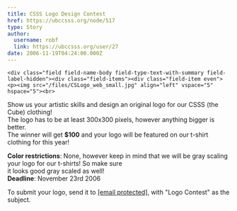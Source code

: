 ```yaml
---
title: CSSS Logo Design Contest 
href: https://ubccsss.org/node/517
type: Story
author:
  username: robf
  link: https://ubccsss.org/user/27
date: 2006-11-19T04:24:00.000Z
---
```



    <div class="field field-name-body field-type-text-with-summary field-label-hidden"><div class="field-items"><div class="field-item even"><p><img src="/files/CSLogo_web_small.jpg" align="left" vspace="5" hspace="5"><br>
Show us your artistic skills and design an original logo for our CSSS (the Cube) clothing!<br>
The logo has to be at least 300x300 pixels, however anything bigger is better.<br>
The winner will get <b>$100</b> and your logo will be featured on our t-shirt clothing for this year! </p>
<p><b>Color restrictions</b>: None, however keep in mind that we will be gray scaling your logo for our t-shirts!  So make sure<br>
it looks good gray scaled as well!<br>
<b>Deadline</b>: November 23rd 2006</p>
<p>To submit your logo, send it to <a href="/cdn-cgi/l/email-protection#036070707043607070702d60702d7661602d6062"><span class="__cf_email__" data-cfemail="cfacbcbcbc8facbcbcbce1acbce1baadace1acae">[email&#xA0;protected]</span></a>, with &quot;Logo Contest&quot; as the subject.</p>
<p><br><br>
<br><br>
<br></p>
</div></div></div>    <footer>
          </footer>
    